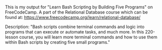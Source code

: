 This is my output for "Learn Bash Scripting by Building Five Programs" on FreeCodeCamp.
A part of the Relational Database course which can be found at: https://www.freecodecamp.org/learn/relational-database/

Description:
"Bash scripts combine terminal commands and logic into programs that can execute or automate tasks, and much more. In this 220-lesson course, you will learn more terminal commands and how to use them within Bash scripts by creating five small programs."
